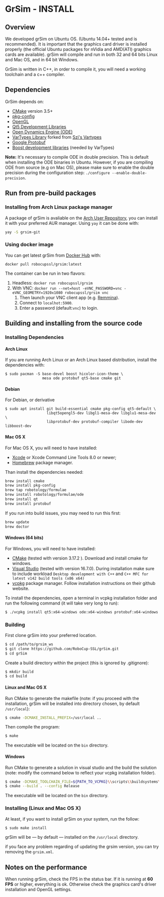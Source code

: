 # GrSim - INSTALL

## Overview

We developed grSim on Ubuntu OS. (Ubuntu 14.04+ tested and is recommended). It is  important that the graphics card driver is installed properly (the official Ubuntu packages for nVidia and AMD(ATI) graphics cards are available). grSim will compile and run in both 32 and 64 bits Linux and Mac OS, and in 64 bit Windows. 

GrSim is written in C++, in order to compile it, you will need a working toolchain and a c++ compiler.

## Dependencies

GrSim depends on:

- [CMake](https://cmake.org/) version 3.5+
- [pkg-config](https://www.freedesktop.org/wiki/Software/pkg-config/)
- [OpenGL](https://www.opengl.org)
- [Qt5 Development Libraries](https://www.qt.io)
- [Open Dynamics Engine (ODE)](http://www.ode.org)
- [VarTypes Library](https://github.com/jpfeltracco/vartypes) forked from [Szi's Vartypes](https://github.com/szi/vartypes)
- [Google Protobuf](https://github.com/google/protobuf)
- [Boost development libraries](http://www.boost.org/) (needed by VarTypes)

**Note:** It's necessary to compile ODE in double precision. This is default when installing the ODE binaries in Ubuntu. However, if you are compiling ODE from source (e.g on Mac OS), please make sure to enable the double precision during the configuration step: `./configure --enable-double-precision`.



## Run from pre-build packages
### Installing from Arch Linux package manager

A package of grSim is avaliable on the [Arch User Repository](https://aur.archlinux.org/packages/grsim-git/), you can install it with your preferred AUR manager. Using `yay` it can be done with:
```bash
yay -S grsim-git
```

### Using docker image
You can get latest grSim from [Docker Hub](https://hub.docker.com/r/robocupssl/grsim) with:
```shell
docker pull robocupssl/grsim:latest
```

The container can be run in two flavors:
1. Headless: `docker run robocupssl/grsim`
1. With VNC: `docker run --net=host -eVNC_PASSWORD=vnc -eVNC_GEOMETRY=1920x1080 robocupssl/grsim vnc`
    1. Then launch your VNC client app (e.g. [Remmina](https://remmina.org/)).
    1. Connect to `localhot:5900`.
    1. Enter a password (default:`vnc`) to login.

## Building and installing from the source code

### Installing Dependencies

#### Arch Linux

If you are running Arch Linux or an Arch Linux based distribution, install the dependencies with:
```
$ sudo pacman -S base-devel boost hicolor-icon-theme \
                 mesa ode protobuf qt5-base cmake git
```

#### Debian

For Debian, or derivative
```
$ sudo apt install git build-essential cmake pkg-config qt5-default \
                   libqt5opengl5-dev libgl1-mesa-dev libglu1-mesa-dev \
                   libprotobuf-dev protobuf-compiler libode-dev libboost-dev
```

#### Mac OS X

For Mac OS X, you will need to have installed:

- [Xcode](https://developer.apple.com/xcode/) or Xcode Command Line Tools 8.0 or newer;
- [Homebrew](http://brew.sh/) package manager.

Than install the dependencies needed:

```bash
brew install cmake
brew install pkg-config
brew tap robotology/formulae         
brew install robotology/formulae/ode
brew install qt
brew install protobuf
```

If you run into build issues, you may need to run this first:

```bash
brew update
brew doctor
```

#### Windows (64 bits)

For Windows, you will need to have installed:

- [CMake](https://cmake.org/) (tested with version 3.17.2 ). Download and install cmake for windows.
- [Visual Studio](https://visualstudio.microsoft.com/) (tested with version 16.7.0). During installation make sure to include workload `Desktop development with C++` and `C++ MFC for latest v142 build tools (x86 x64)`
- [vcpkg](https://github.com/microsoft/vcpkg) package manager. Follow installation instructions on their github website.

To install the dependencies, open a terminal in vcpkg installation folder and run the following command (it will take very long to run):

```bash
$ ./vcpkg install qt5:x64-windows ode:x64-windows protobuf:x64-windows
```

### Building

First clone grSim into your preferred location.

```bash
$ cd /path/to/grsim_ws
$ git clone https://github.com/RoboCup-SSL/grSim.git
$ cd grSim
```

Create a build directory within the project (this is ignored by .gitignore):

```bash
$ mkdir build
$ cd build
```

#### Linux and Mac OS X

Run CMake to generate the makefile (note: if you proceed with the installation, grSim will be installed into directory chosen, by default `/usr/local`):

```bash
$ cmake -DCMAKE_INSTALL_PREFIX=/usr/local ..
```

Then compile the program:

```bash
$ make
```

The executable will be located on the `bin` directory.

#### Windows

Run CMake to generate a solution in visual studio and the build the solution (note: modify the command below to reflect your vcpkg installation folder).

```bash
$ cmake -DCMAKE_TOOLCHAIN_FILE=${PATH_TO_VCPKG}\\scripts\\buildsystems\\vcpkg.cmake ..
$ cmake --build . --config Release
```

The executable will be located on the `bin` directory.

### Installing (Linux and Mac OS X)

At least, if you want to install grSim on your system, run the follow:

```bash
$ sudo make install
```

grSim will be — by default — installed on the `/usr/local` directory.


if you face any problem regarding of updating the grsim version, you can try removing the `grsim.xml`.

## Notes on the performance

When running grSim, check the FPS in the status bar. If it is running at **60 FPS** or higher, everything is ok. Otherwise check the graphics card's driver installation and OpenGL settings.
